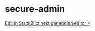 # secure-admin

[Edit in StackBlitz next generation editor ⚡️](https://stackblitz.com/~/github.com/Bhavesh-0909/secure-admin)